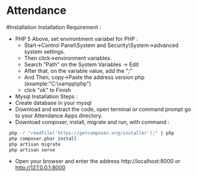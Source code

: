 # Attendance

#Installation
Installation Requirement :
  - PHP 5 Above, set environtment variabel for PHP : 
  	- Start->Control Panel\System and Security\System->advanced system settings.
  	- Then click->environment variables.
  	- Search "Path" on the System Variables -> Edit
  	- After that, on the variable value, add the ";"
  	- And Then, copy->Paste the address version php (example:"C:\xampp\php")
  	- click "ok" to Finish
  - Mysql
Installation Steps :
  - Create database in your mysql 
  - Download and extract the code, open terminal or command prompt go to your Attendance Apps directory.
  - Download composer, install, migrate and run, with command : 
```sh
 php -r "readfile('https://getcomposer.org/installer');" | php
 php composer.phar install
 php artisan migrate
 php artisan serve
```
  - Open your browser and enter the address http://localhost:8000 or http://127.0.0.1:8000
  
